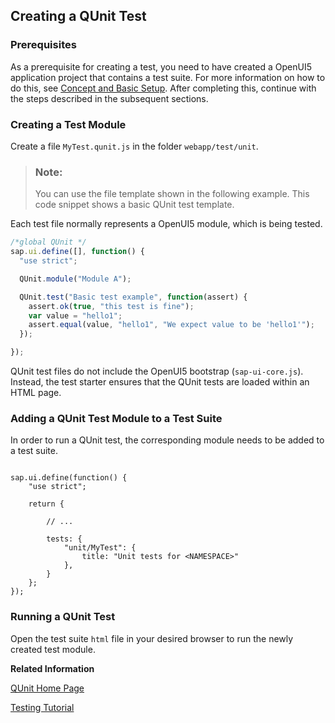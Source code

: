 <!-- loio708002929ea548fd9433954a9275eb5f -->

## Creating a QUnit Test





### Prerequisites

As a prerequisite for creating a test, you need to have created a OpenUI5 application project that contains a test suite. For more information on how to do this, see [Concept and Basic Setup](concept-and-basic-setup-22f50c0.md). After completing this, continue with the steps described in the subsequent sections.



### Creating a Test Module

Create a file `MyTest.qunit.js` in the folder `webapp/test/unit`.

> ### Note:  
> You can use the file template shown in the following example. This code snippet shows a basic QUnit test template.

Each test file normally represents a OpenUI5 module, which is being tested.

```js
/*global QUnit */
sap.ui.define([], function() {
  "use strict";

  QUnit.module("Module A"); 

  QUnit.test("Basic test example", function(assert) {
    assert.ok(true, "this test is fine"); 
    var value = "hello1"; 
    assert.equal(value, "hello1", "We expect value to be 'hello1'"); 
  });

});
```

QUnit test files do not include the OpenUI5 bootstrap \(`sap-ui-core.js`\). Instead, the test starter ensures that the QUnit tests are loaded within an HTML page.



<a name="loio708002929ea548fd9433954a9275eb5f__section_hp4_xhn_vcc"/>

### Adding a QUnit Test Module to a Test Suite

In order to run a QUnit test, the corresponding module needs to be added to a test suite.

```

sap.ui.define(function() {
	"use strict";

	return {

		// ...

		tests: {
			"unit/MyTest": {
				title: "Unit tests for <NAMESPACE>"
			},
		}
	};
});
```



<a name="loio708002929ea548fd9433954a9275eb5f__section_irf_23n_vcc"/>

### Running a QUnit Test

Open the test suite `html` file in your desired browser to run the newly created test module.

**Related Information**  


[QUnit Home Page](https://qunitjs.com/)

[Testing Tutorial](../03_Get-Started/testing-tutorial-291c912.md "In this tutorial we will test application functionality with the testing tools that are delivered with OpenUI5. At different steps of this tutorial you will write tests using QUnit, OPA5, and the OData V2 mock server. Additionally, you will learn about testing strategies, Test Driven Development (TDD), and much more.")

